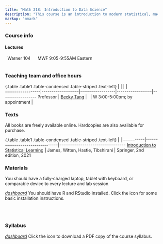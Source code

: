 ```yaml
---
title: "Math 218: Introduction to Data Science"
description: "This course is an introduction to modern statistical, machine learning, and computational methods to analyze large and complex data sets that arise in a variety of fields, from biology to economics to astrophysics. The theoretical underpinnings of the most important modeling and predictive methods will be covered, including regression, classification, clustering, resampling, and tree-based methods. Student work will involve implementation of these concepts using open-source computational tools."
markup: "mmark"
---
```


### Course info

#### Lectures

<font color="#875687"><i class="fas fa-university"></i></font> &nbsp; Warner 104 &nbsp;&nbsp; <font color="#875687"><i class="fas fa-calendar"></i></font> &nbsp; MWF 9:05-9:55AM Eastern
<br>
<br>


### Teaching team and office hours 

{.table .table1 .table-condensed .table-striped .text-left}
<span></span>     | <span></span>     | <span></span>    | <span></span>    |  <span></span>      
------------------|-------------------|------------------|------------------|------------------ 
Professor        | [Becky Tang](https://beckytang.rbind.io/) | <a href="mailto:btang@middlebury.edu" title="email"><i class="fa fa-envelope"></i></a> &nbsp; <a href="https://github.com/beckytang" title="GitHub"><i class="fa fa-github"></i></a> | W 3:00-5:00pm; by appointment | 

### Texts

All books are freely available online. Hardcopies are also available for purchase.

{.table .table1 .table-condensed .table-striped .text-left}
 <span></span>     | <span></span> | <span></span> 
-----------|---------------------------------|----------------------------------
[Introduction to Statistical Learning](https://www.statlearning.com/) | James, Witten, Hastie, Tibshirani | Springer, 2nd edition, 2021

### Materials

You should have a fully-charged laptop, tablet with keyboard, or comparable device to every lecture and lab session.

<a href = "installation.pdf"><i class="material-icons">dashboard</i></a>
You should have R and RStudio installed. Click the icon for some basic installation instructions.

<br><br>

### Syllabus

<a href = "Math218_Syllabus.pdf"><i class="material-icons">dashboard</i></a> Click the icon to download a PDF copy of the course syllabus. 
